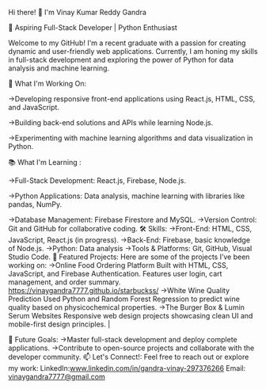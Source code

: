 
Hi there! 👋 I'm Vinay Kumar Reddy Gandra

🌟 Aspiring Full-Stack Developer | Python Enthusiast

Welcome to my GitHub! I'm a recent graduate with a passion for creating dynamic and user-friendly web applications. Currently, I am honing my skills in full-stack development and exploring the power of Python for data analysis and machine learning.

🔭 What I'm Working On:

->Developing responsive front-end applications using React.js, HTML, CSS, and JavaScript.

->Building back-end solutions and APIs while learning Node.js.

->Experimenting with machine learning algorithms and data visualization in Python.

📚 What I'm Learning :

->Full-Stack Development: React.js, Firebase, Node.js.

->Python Applications: Data analysis, machine learning with libraries like pandas, NumPy.

->Database Management: Firebase Firestore and MySQL.
->Version Control: Git and GitHub for collaborative coding.
🛠️ Skills:
->Front-End: HTML, CSS, JavaScript, React.js (in progress).
->Back-End: Firebase, basic knowledge of Node.js.
->Python: Data analysis
->Tools & Platforms: Git, GitHub, Visual Studio Code.
📂 Featured Projects:
Here are some of the projects I’ve been working on:
->Online Food Ordering Platform
Built with HTML, CSS, JavaScript, and Firebase Authentication.
Features user login, cart management, and order summary.
https://vinaygandra7777.github.io/starbuckss/
->White Wine Quality Prediction
Used Python and Random Forest Regression to predict wine quality based on physicochemical properties.
->The Burger Box & Lumin Serum Websites
Responsive web design projects showcasing clean UI and mobile-first design principles.
 | 

🌱 Future Goals:
->Master full-stack development and deploy complete applications.
->Contribute to open-source projects and collaborate with the developer community.
📫 Let's Connect!:
Feel free to reach out or explore my work:
LinkedIn:www.linkedin.com/in/gandra-vinay-297376266
Email: vinaygandra7777@gmail.com

<!--
**vinaygandra7777/vinaygandra7777** is a ✨ _special_ ✨ repository because its `README.md` (this file) appears on your GitHub profile.

Here are some ideas to get you started:

- 🔭 I’m currently working on ...
- 🌱 I’m currently learning ...
- 👯 I’m looking to collaborate on ...
- 🤔 I’m looking for help with ...
- 💬 Ask me about ...
- 📫 How to reach me: ...
- 😄 Pronouns: ...
- ⚡ Fun fact: ...
-->
